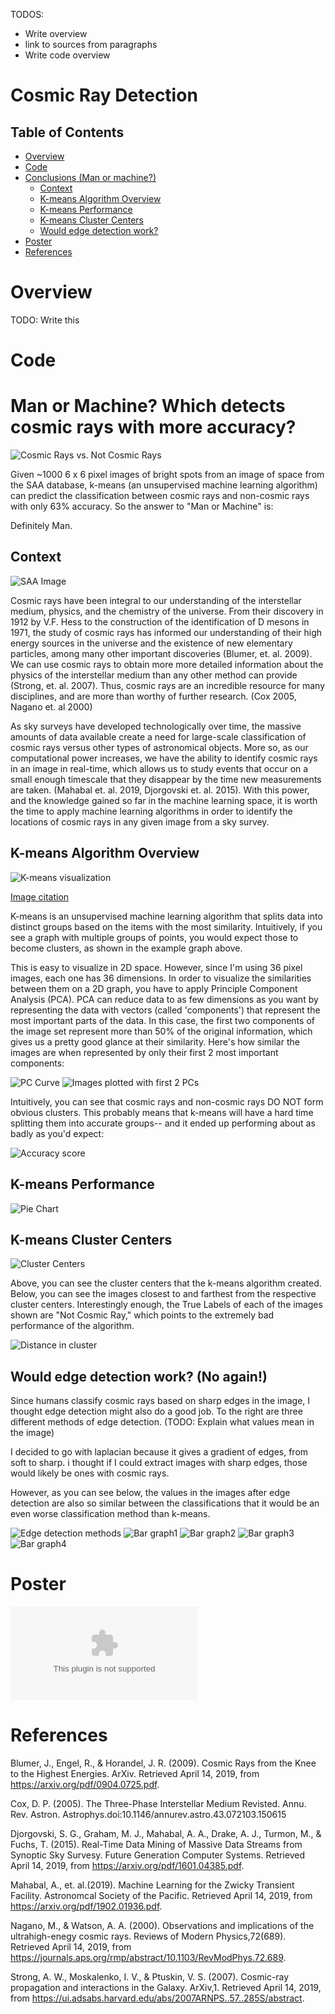 TODOS:
- Write overview
- link to sources from paragraphs
- Write code overview

# Cosmic Ray Detection

## Table of Contents
- [Overview](#overview)
- [Code](#code)
- [Conclusions (Man or machine?)](#conclusions)
    * [Context](#context)
    * [K-means Algorithm Overview](#k-means-overview)
    * [K-means Performance](#k-means-performance)
    * [K-means Cluster Centers](#cluster-centers)
    * [Would edge detection work?](#edge-detection)
- [Poster](#poster)
- [References](#references)

<a name="overview"></a>
# Overview
TODO: Write this

<a name="code"></a>
# Code

<a name="conclusions"></a>
# Man or Machine? Which detects cosmic rays with more accuracy?
![Cosmic Rays vs. Not Cosmic Rays](https://github.com/charlievweiss/cosmic_ray_detection/blob/master/README_figures/CR_vs_NCR.png)

Given ~1000 6 x 6 pixel images of bright spots from
an image of space from the SAA database, k-means
(an unsupervised machine learning algorithm) can
predict the classification between cosmic rays and
non-cosmic rays with only 63% accuracy. So the answer to "Man or Machine" is:

Definitely Man.

<a name="context"></a>
## Context
![SAA Image](https://github.com/charlievweiss/cosmic_ray_detection/blob/master/README_figures/SAA_image1.png)

Cosmic rays have been integral to our understanding of the interstellar medium, physics, and the chemistry of the universe. From their discovery in 1912 by V.F. Hess to the construction of the identification of D mesons in 1971, the study of cosmic rays has informed our understanding of their high energy sources in the universe and the existence of new elementary particles, among many other important discoveries (Blumer, et. al. 2009). We can use cosmic rays to obtain more more detailed information about the physics of the interstellar medium than any other method can provide (Strong, et. al. 2007). Thus, cosmic rays are an incredible resource for many disciplines, and are more than worthy of further research. (Cox 2005, Nagano et. al 2000)

As sky surveys have developed technologically over time, the massive amounts of data available create a need for large-scale classification of cosmic rays versus other types of astronomical objects. More so, as our computational power increases, we have the ability to identify cosmic rays in an image in real-time, which allows us to study events that occur on a small enough timescale that they disappear by the time new measurements are taken. (Mahabal et. al. 2019, Djorgovski et. al. 2015). With this power, and the knowledge gained so far in the machine learning space, it is worth the time to apply machine learning algorithms in order to identify the locations of cosmic rays in any given image from a sky survey.

<a name="k-means-overview"></a>
## K-means Algorithm Overview
![K-means visualization](https://github.com/charlievweiss/cosmic_ray_detection/blob/master/README_figures/k_means_example.png)

[Image citation](https://nbviewer.jupyter.org/github/jakevdp/PythonDataScienceHandbook/blob/master/notebooks/05.11-K-Means.ipynb)

K-means is an unsupervised machine learning algorithm that splits data into distinct groups based on the items with the most similarity. Intuitively, if you see a graph with multiple groups of points, you would expect those to become clusters, as shown in the example graph above.

This is easy to visualize in 2D space. However, since I'm using 36 pixel images, each one has 36 dimensions. In order to visualize the similarities between them on a 2D graph, you have to apply Principle Component Analysis (PCA). PCA can reduce data to as few dimensions as you want by representing the data with vectors (called 'components') that represent the most important parts of the data. In this case, the first two components of the image set represent more than 50% of the original information, which gives us a pretty good glance at their similarity. Here's how similar the images are when represented by only their first 2 most important components:

![PC Curve](https://github.com/charlievweiss/cosmic_ray_detection/blob/master/README_figures/percent_retained.png) ![Images plotted with first 2 PCs](https://github.com/charlievweiss/cosmic_ray_detection/blob/master/README_figures/scatter_plot.png)

Intuitively, you can see that cosmic rays and non-cosmic rays DO NOT form obvious clusters. This probably means that k-means will have a hard time splitting them into accurate groups-- and it ended up performing about as badly as you'd expect:

![Accuracy score](https://github.com/charlievweiss/cosmic_ray_detection/blob/master/README_figures/Accuracy_score.png)

<a name="k-means-performance"></a>
## K-means Performance
![Pie Chart](https://github.com/charlievweiss/cosmic_ray_detection/blob/master/README_figures/pie_chart.png)

<a name="cluster-centers"></a>
## K-means Cluster Centers
![Cluster Centers](https://github.com/charlievweiss/cosmic_ray_detection/blob/master/README_figures/cluster_centers.png)

Above, you can see the cluster centers that the k-means algorithm created. Below, you can see the images closest to and farthest from the respective cluster centers. Interestingly enough, the True Labels of each of the images shown are "Not Cosmic Ray," which points to the extremely bad performance of the algorithm. 

![Distance in cluster](https://github.com/charlievweiss/cosmic_ray_detection/blob/master/README_figures/cluster_ex_with_labels.png)

<a name="edge-detection"></a>
## Would edge detection work? (No again!)

Since humans classify cosmic rays based on sharp edges in the image, I thought edge detection might also do a good job. To the right are three different methods of edge detection. (TODO: Explain what values mean in the image)

I decided to go with laplacian because it gives a gradient of edges, from soft to sharp. i thought if I could extract images with sharp edges, those would likely be ones with cosmic rays.

However, as you can see below, the values in the images after edge detection are also so similar between the classifications that it would be an even worse classification method than k-means.

![Edge detection methods](https://github.com/charlievweiss/cosmic_ray_detection/blob/master/README_figures/edge_detection_methods.png)
![Bar graph1](https://github.com/charlievweiss/cosmic_ray_detection/blob/master/README_figures/bar_max.png) ![Bar graph2](https://github.com/charlievweiss/cosmic_ray_detection/blob/master/README_figures/bar_mean.png)
![Bar graph3](https://github.com/charlievweiss/cosmic_ray_detection/blob/master/README_figures/bar_median.png) ![Bar graph4](https://github.com/charlievweiss/cosmic_ray_detection/blob/master/README_figures/bar_min.png)

<a name="poster"></a>
# Poster

![Poster](https://github.com/charlievweiss/cosmic_ray_detection/blob/master/README_figures/cosmic_ray_poster%20(2).ai)

<a name="references"></a>
# References

Blumer, J., Engel, R., & Horandel, J. R. (2009). Cosmic Rays from the Knee to the Highest 			Energies. ArXiv. Retrieved April 14, 2019, from https://arxiv.org/pdf/0904.0725.pdf.

Cox, D. P. (2005). The Three-Phase Interstellar Medium Revisted. Annu. Rev. Astron. 			Astrophys.doi:10.1146/annurev.astro.43.072103.150615

Djorgovski, S. G., Graham, M. J., Mahabal, A. A., Drake, A. J., Turmon, M., & Fuchs, T. (2015). 		Real-Time Data Mining of Massive Data Streams from Synoptic Sky Survesy. Future 		Generation Computer Systems. Retrieved April 14, 2019, from 						https://arxiv.org/pdf/1601.04385.pdf.

Mahabal, A., et. al.(2019). Machine Learning for the Zwicky Transient Facility. Astronomcal 		Society of the Pacific. Retrieved April 14, 2019, from 							https://arxiv.org/pdf/1902.01936.pdf.

Nagano, M., & Watson, A. A. (2000). Observations and implications of the ultrahigh-enegy 		cosmic rays. Reviews of Modern Physics,72(689). Retrieved April 14, 2019, from 			https://journals.aps.org/rmp/abstract/10.1103/RevModPhys.72.689.

Strong, A. W., Moskalenko, I. V., & Ptuskin, V. S. (2007). Cosmic-ray propagation and 			interactions in the Galaxy. ArXiv,1. Retrieved April 14, 2019, from 					https://ui.adsabs.harvard.edu/abs/2007ARNPS..57..285S/abstract.
